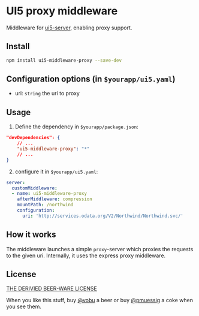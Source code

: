 # UI5 proxy middleware

Middleware for [ui5-server](https://github.com/SAP/ui5-server), enabling proxy support.

## Install

```bash
npm install ui5-middleware-proxy --save-dev
```

## Configuration options (in `$yourapp/ui5.yaml`)

- uri: `string`
  the uri to proxy

## Usage

1. Define the dependency in `$yourapp/package.json`:

```json
"devDependencies": {
    // ...
    "ui5-middleware-proxy": "*"
    // ...
}
```

2. configure it in `$yourapp/ui5.yaml`:

```yaml
server:
  customMiddleware:
  - name: ui5-middleware-proxy
    afterMiddleware: compression
    mountPath: /northwind
    configuration:
      uri: 'http://services.odata.org/V2/Northwind/Northwind.svc/'
```

## How it works

The middleware launches a simple `proxy`-server which proxies the requests to the given uri. Internally, it uses the express proxy middleware.

## License

[THE DERIVIED BEER-WARE LICENSE](../../LICENSE)

When you like this stuff, buy [@vobu](https://twitter.com/vobu) a beer or buy [@pmuessig](https://twitter.com/pmuessig) a coke when you see them.
